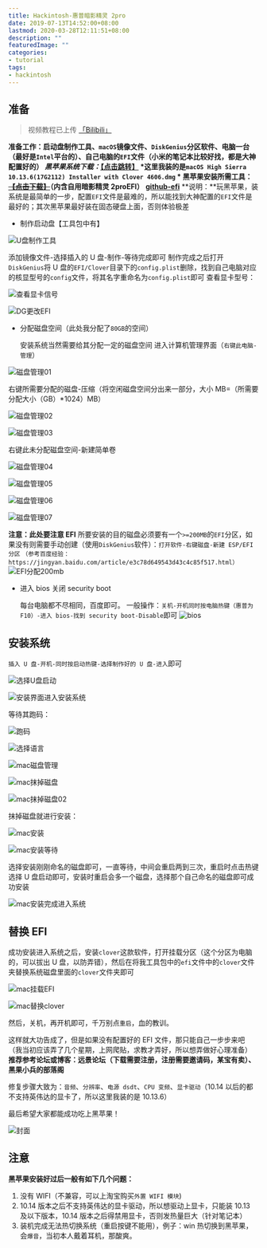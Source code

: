 ```yaml
---
title: Hackintosh-惠普暗影精灵 2pro
date: 2019-07-13T14:52:00+08:00
lastmod: 2020-03-28T12:11:51+08:00
description: ""
featuredImage: ""
categories:
- tutorial
tags:
- hackintosh
---
```


## 准备

> 视频教程已上传 [「Bilibili」](https://www.bilibili.com/video/BV1At411V7L9/)

**准备工作：**启动盘制作工具、`macOS`镜像文件、`DiskGenius`分区软件、电脑一台（最好是`Intel`平台的）、自己电脑的`EFI`文件（小米的笔记本比较好找，都是大神配置好的）
*黑苹果系统下载：*[**【点击跳转】**](http://mirrors.dtops.cc/iso/MacOS/daliansky_macos/) *这里我装的是`macOS High Sierra 10.13.6(17G2112) Installer with Clover 4606.dmg` *
黑苹果安装所需工具：[~~【点击下载】~~]()**（内含自用暗影精灵 2proEFI）**
<a href="https://github.com/ZGGSONG/HP-OMEN-15-ax214TX-Hackintosh" target="_blank"><b>github-efi</b></a>
**说明：**玩黑苹果，装系统是最简单的一步，配置`EFI`文件是最难的，所以能找到大神配置的`EFI`文件是最好的；其次黑苹果最好装在固态硬盘上面，否则体验极差

 - 制作启动盘【工具包中有】

![U盘制作工具](./assets/c5aaba4045e92.png)

添加镜像文件-选择插入的 U 盘-制作-等待完成即可
制作完成之后打开`DiskGenius`将 U 盘的`EFI/Clover`目录下的`config.plist`删除，找到自己电脑对应的核显型号的`config`文件，将其名字重命名为`config.plist`即可
查看显卡型号：

![查看显卡信号](./assets/19cc1abfdf8ee.png)

![DG更改EFI](./assets/60289d687c893.png)

 - 分配磁盘空间（此处我分配了`80GB`的空间）

    安装系统当然需要给其分配一定的磁盘空间
    进入计算机管理界面（`右键此电脑-管理`）

![磁盘管理01](./assets/e0289173e9f5b.png)

右键所需要分配的磁盘-压缩（将空闲磁盘空间分出来一部分，大小 MB=（所需要分配大小（GB）*1024）MB）

![磁盘管理02](./assets/5a47be5115a97.png)

![磁盘管理03](./assets/dc617e687625a.png)

右键此未分配磁盘空间-新建简单卷

![磁盘管理04](./assets/bdb078ce36ffe.png)

![磁盘管理05](./assets/f1d7e446cbdd0.png)

![磁盘管理06](./assets/8ab1d7d848018.png)

![磁盘管理07](./assets/df16b7221ac6f.png)

**注意：此处要注意 EFI** 
所要安装的目的磁盘必须要有一个`>=200MB`的`EFI`分区，如果没有则需要手动创建（使用`DiskGenius`软件）：`打开软件-右键磁盘-新建 ESP/EFI 分区`
`（参考百度经验：https://jingyan.baidu.com/article/e3c78d649543d43c4c85f517.html）`
![EFI分配200mb](./assets/df16b7221ac6f.png)

 - 进入 bios 关闭 security boot

    每台电脑都不尽相同，百度即可。
    一般操作：`关机-开机同时按电脑热键（惠普为 F10）-进入 bios-找到 security boot-Disable`即可
![bios](./assets/d90fbb6c026e2.png)

## 安装系统
`插入 U 盘-开机-同时按启动热键-选择制作好的 U 盘-进入`即可

![选择U盘启动](./assets/508f0a658579e.png)

![安装界面进入安装系统](./assets/0f0176ec10eee.png)

等待其跑码：

![跑码](./assets/21eaa3c3a1000.png)

![选择语言](./assets/c721020758efb.png)

![mac磁盘管理](./assets/a1c2c852c6d99.png)

![mac抹掉磁盘](./assets/dc32cf921ea7f.png)

![mac抹掉磁盘02](./assets/e8fc843a1e990.png)

抹掉磁盘就进行安装：

![mac安装](./assets/a54d3d73e7e56.png)

![mac安装等待](./assets/9bcc0136f49df.png)

选择安装刚刚命名的磁盘即可，一直等待，中间会重启两到三次，重启时点击热键选择 U 盘启动即可，安装时重启会多一个磁盘，选择那个自己命名的磁盘即可成功安装

![mac安装完成进入系统](./assets/67bde876bc34b.png)

## 替换 EFI

成功安装进入系统之后，安装`clover`这款软件，打开挂载分区（这个分区为电脑的，可以拔出 U 盘，以防弄错），然后在将我工具包中的`efi`文件中的`clover`文件夹替换系统磁盘里面的`clover`文件夹即可

![mac挂载EFI](./assets/c934d4219a8ef.png)

![mac替换clover](./assets/d2f26a8f84544.png)

然后，关机，再开机即可，千万别点`重启`，血的教训。

这样就大功告成了，但是如果没有配置好的 EFI 文件，那只能自己一步步来吧（我当初应该弄了几个星期，上网爬贴，求教才弄好，所以想弄做好心理准备）
**推荐参考论坛或博客：远景论坛（下载需要注册，注册需要邀请码，某宝有卖）、黑果小兵的部落阁**

修复步骤大致为：`音频`、`分辨率`、`电源 dsdt`、`CPU 变频`、`显卡驱动`（10.14 以后的都不支持英伟达的显卡了，所以这里我装的是 10.13.6）

最后希望大家都能成功吃上黑苹果！

![封面](./assets/dbcbba1202daf.png)

## 注意
**黑苹果安装好过后一般有如下几个问题：**

 1. 没有 WIFI（不兼容，可以上淘宝购买`外置 WIFI 模块`)
 2. 10.14 版本之后不支持英伟达的显卡驱动，所以想驱动上显卡，只能装 10.13 及以下版本，10.14 版本之后得禁用显卡，否则发热量巨大（针对笔记本）
 3. 装机完成无法热切换系统（重启按键不能用），例子：win 热切换到黑苹果，会`爆音`，当初本人戴着耳机，那酸爽。

